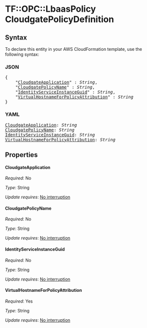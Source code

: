 # TF::OPC::LbaasPolicy CloudgatePolicyDefinition

## Syntax

To declare this entity in your AWS CloudFormation template, use the following syntax:

### JSON

<pre>
{
    "<a href="#cloudgateapplication" title="CloudgateApplication">CloudgateApplication</a>" : <i>String</i>,
    "<a href="#cloudgatepolicyname" title="CloudgatePolicyName">CloudgatePolicyName</a>" : <i>String</i>,
    "<a href="#identityserviceinstanceguid" title="IdentityServiceInstanceGuid">IdentityServiceInstanceGuid</a>" : <i>String</i>,
    "<a href="#virtualhostnameforpolicyattribution" title="VirtualHostnameForPolicyAttribution">VirtualHostnameForPolicyAttribution</a>" : <i>String</i>
}
</pre>

### YAML

<pre>
<a href="#cloudgateapplication" title="CloudgateApplication">CloudgateApplication</a>: <i>String</i>
<a href="#cloudgatepolicyname" title="CloudgatePolicyName">CloudgatePolicyName</a>: <i>String</i>
<a href="#identityserviceinstanceguid" title="IdentityServiceInstanceGuid">IdentityServiceInstanceGuid</a>: <i>String</i>
<a href="#virtualhostnameforpolicyattribution" title="VirtualHostnameForPolicyAttribution">VirtualHostnameForPolicyAttribution</a>: <i>String</i>
</pre>

## Properties

#### CloudgateApplication

_Required_: No

_Type_: String

_Update requires_: [No interruption](https://docs.aws.amazon.com/AWSCloudFormation/latest/UserGuide/using-cfn-updating-stacks-update-behaviors.html#update-no-interrupt)

#### CloudgatePolicyName

_Required_: No

_Type_: String

_Update requires_: [No interruption](https://docs.aws.amazon.com/AWSCloudFormation/latest/UserGuide/using-cfn-updating-stacks-update-behaviors.html#update-no-interrupt)

#### IdentityServiceInstanceGuid

_Required_: No

_Type_: String

_Update requires_: [No interruption](https://docs.aws.amazon.com/AWSCloudFormation/latest/UserGuide/using-cfn-updating-stacks-update-behaviors.html#update-no-interrupt)

#### VirtualHostnameForPolicyAttribution

_Required_: Yes

_Type_: String

_Update requires_: [No interruption](https://docs.aws.amazon.com/AWSCloudFormation/latest/UserGuide/using-cfn-updating-stacks-update-behaviors.html#update-no-interrupt)

